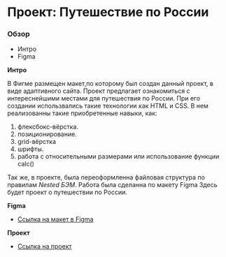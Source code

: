 # Проект: Путешествие по России

### Обзор
* Интро
* Figma

**Интро**

В Фигме размещен макет,по которому был создан данный проект, в виде адаптивного сайта. Проект предлагает ознакомиться с интереснейшими местами для путешествия по России.  При его создании использвались такие технологии как HTML и CSS. В нем реализованны такие приобретенные навыки, как:

1. флексбокс-вёрстка.
2. позиционирование.
3. grid-вёрстка
4. шрифты.
5. работа с относительными размерами или использование функции calc()

Так же, в проекте, была переоформленна файловая структура по правилам *Nested БЭМ*.
Работа была сделанна по макету Figma
Здесь будет проект о путешествии по России.

**Figma**

* [Ссылка на макет в Figma](https://www.figma.com/file/5S2WSbEFL6awjVWJ0NWL8Q/Sprint-3_-Russia-_-desktop-mobile?node-id=28503%3A0)

**Проект**

* [Ссылка на проект](https://arinout.github.io/russian-travel/)